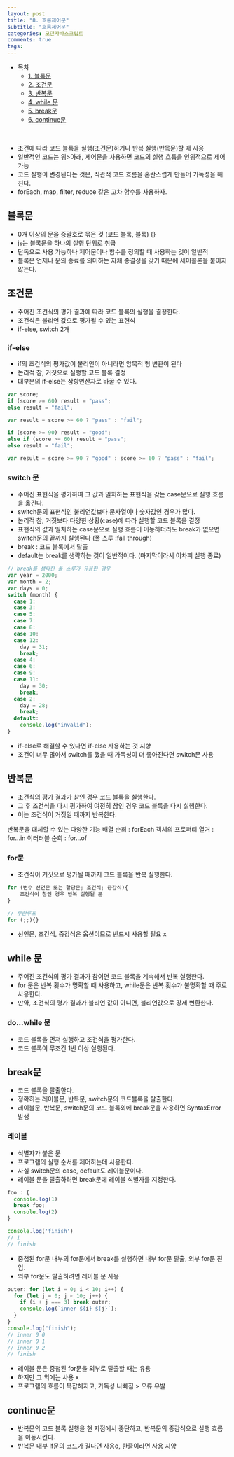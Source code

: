```yaml
---
layout: post
title: "8. 흐름제어문"
subtitle: "흐름제어문"
categories: 모던자바스크립트
comments: true
tags: 
---
```


- 목차
  - [1. 블록문](#)
  - [2. 조건문](#)
  - [3. 반복문](#)
  - [4. while 문](#)
  - [5. break문](#)
  - [6. continue문](#)

<br>

- 조건에 따라 코드 블록을 실행(조건문)하거나 반복 실행(반목문)할 때 사용
- 일반적인 코드는 위>아래, 제어문을 사용하면 코드의 실행 흐름을 인위적으로 제어 가능
- 코드 실행이 변경된다는 것은, 직관적 코드 흐름을 혼란스럽게 만들어 가독성을 해친다.
- forEach, map, filter, reduce 같은 고차 함수를 사용하자.

## 블록문

- 0개 이상의 문을 중괄호로 묶은 것 (코드 블록, 블록) {}
- js는 블록문을 하나의 실행 단위로 취급
- 단독으로 사용 가능하나 제어문이나 함수를 정의할 때 사용하는 것이 일반적
- 블록은 언제나 문의 종료를 의미하는 자체 종결성을 갖기 때문에 세미콜론을 붙이지 않는다.

## 조건문

- 주어진 조건식의 평가 결과에 따라 코드 블록의 실행을 결정한다.
- 조건식은 불리언 값으로 평가될 수 있는 표현식
- if-else, switch 2개

### if-else

- if의 조건식의 평가값이 불리언이 아니라면 암묵적 형 변환이 된다
- 논리적 참, 거짓으로 실행할 코드 블록 결정
- 대부분의 if-else는 삼항연산자로 바꿀 수 있다.

```jsx
var score;
if (score >= 60) result = "pass";
else result = "fail";

var result = score >= 60 ? "pass" : "fail";

if (score >= 90) result = "good";
else if (score >= 60) result = "pass";
else result = "fail";

var result = score >= 90 ? "good" : score >= 60 ? "pass" : "fail";
```

### switch 문

- 주어진 표현식을 평가하여 그 값과 일치하는 표현식을 갖는 case문으로 실행 흐름을 옮긴다.
- switch문의 표현식인 불리언값보다 문자열이나 숫자값인 경우가 많다.
- 논리적 참, 거짓보다 다양한 상황(case)에 따라 실행할 코드 블록을 결정
- 표현식의 값과 일치하는 case문으로 실행 흐름이 이동하더라도 break가 없으면 switch문의 끝까지 실행된다 (폴 스루 :fall through)
- break : 코드 블록에서 탈출
- default는 break를 생략하는 것이 일반적이다. (마지막이라서 어차피 실행 종료)

```jsx
// break를 생략한 폴 스루가 유용한 경우
var year = 2000;
var month = 2;
var days = 0;
switch (month) {
  case 1:
  case 3:
  case 5:
  case 7:
  case 8:
  case 10:
  case 12:
    day = 31;
    break;
  case 4:
  case 6:
  case 9:
  case 11:
    day = 30;
    break;
  case 2:
    day = 28;
    break;
  default:
    console.log("invalid");
}
```

- if-else로 해결할 수 있다면 if-else 사용하는 것 지향
- 조건이 너무 많아서 switch를 했을 때 가독성이 더 좋아진다면 switch문 사용

## 반복문

- 조건식의 평가 결과가 참인 경우 코드 블록을 실행한다.
- 그 후 조건식을 다시 평가하여 여전히 참인 경우 코드 블록을 다시 실행한다.
- 이는 조건식이 거짓일 때까지 반복한다.

반복문을 대체할 수 있는 다양한 기능
배열 순회 : forEach
객체의 프로퍼티 열거 : for...in
이터러블 순회 : for...of

### for문

- 조건식이 거짓으로 평가될 때까지 코드 블록을 반복 실행한다.

```jsx
for (변수 선언문 또는 할당문; 조건식; 증감식){
	조건식이 참인 경우 반복 실행될 문
}

// 무한루프
for (;;){}
```

- 선언문, 조건식, 증감식은 옵션이므로 반드시 사용할 필요 x

## while 문

- 주어진 조건식의 평가 결과가 참이면 코드 블록을 계속해서 반복 실행한다.
- for 문은 반복 횟수가 명확할 때 사용하고, while문은 반복 횟수가 불명확할 때 주로 사용한다.
- 만약, 조건식의 평가 결과가 불리언 값이 아니면, 불리언값으로 강제 변환한다.

### do...while 문

- 코드 블록을 먼저 실행하고 조건식을 평가한다.
- 코드 블록이 무조건 1번 이상 실행된다.

## break문

- 코드 블록을 탈출한다.
- 정확히는 레이블문, 반복문, switch문의 코드블록을 탈출한다.
- 레이블문, 반복문, switch문의 코드 블록외에 break문을 사용하면 SyntaxError 발생

### 레이블

- 식별자가 붙은 문
- 프로그램의 실행 순서를 제어하는데 사용한다.
- 사실 switch문의 case, default도 레이블문이다.
- 레이블 문을 탈출하려면 break문에 레이블 식별자를 지정한다.

```jsx
foo : {
  console.log(1)
  break foo;
  console.log(2)
}

console.log('finish')
// 1
// finish
```

- 중첩된 for문 내부의 for문에서 break를 실행하면 내부 for문 탈출, 외부 for문 진입.
- 외부 for문도 탈출하려면 레이블 문 사용

```jsx
outer: for (let i = 0; i < 10; i++) {
  for (let j = 0; j < 10; j++) {
    if (i + j === 3) break outer;
    console.log(`inner ${i} ${j}`);
  }
}
console.log("finish");
// inner 0 0
// inner 0 1
// inner 0 2
// finish
```

- 레이블 문은 중첩된 for문을 외부로 탈출할 때는 유용
- 하지만 그 외에는 사용 x
- 프로그램의 흐름이 복잡해지고, 가독성 나빠짐 > 오류 유발

## continue문

- 반복문의 코드 블록 실행을 현 지점에서 중단하고, 반복문의 증감식으로 실행 흐름을 이동시킨다.
- 반복문 내부 If문의 코드가 길다면 사용o, 한줄이라면 사용 지양